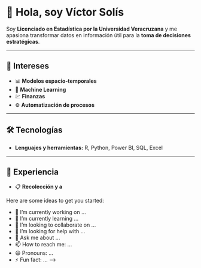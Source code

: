 # 👋 Hola, soy Víctor Solís  

Soy **Licenciado en Estadística por la Universidad Veracruzana** y me apasiona transformar datos en información útil para la **toma de decisiones estratégicas**.  

---

## 🎯 Intereses  
- 📊 **Modelos espacio-temporales**  
- 🤖 **Machine Learning**  
- 💹 **Finanzas**  
- ⚙️ **Automatización de procesos**  

---

## 🛠️ Tecnologías  
- **Lenguajes y herramientas:** R, Python, Power BI, SQL, Excel  

---

## 📌 Experiencia  
- 📋 **Recolección y a**

Here are some ideas to get you started:

- 🔭 I’m currently working on ...
- 🌱 I’m currently learning ...
- 👯 I’m looking to collaborate on ...
- 🤔 I’m looking for help with ...
- 💬 Ask me about ...
- 📫 How to reach me: ...
- 😄 Pronouns: ...
- ⚡ Fun fact: ...
-->
